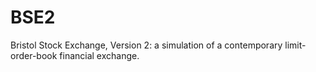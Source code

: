 # BSE2
Bristol Stock Exchange, Version 2: a simulation of a contemporary limit-order-book financial exchange.
